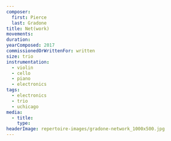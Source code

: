 ```yaml
---
composer:
  first: Pierce
  last: Gradone
title: Net(work)
movements:
duration:
yearComposed: 2017
commissionedOrWrittenFor: written
size: trio
instrumentation:
  - violin
  - cello
  - piano
  - electronics
tags:
  - electronics
  - trio
  - uchicago
media:
  - title:
    type:
headerImage: repertoire-images/gradone-network_1000x500.jpg
---
```

